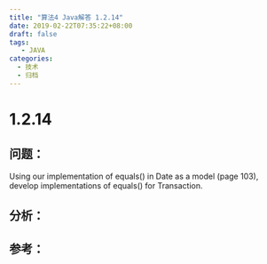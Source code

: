 ```yaml
---
title: "算法4 Java解答 1.2.14"
date: 2019-02-22T07:35:22+08:00
draft: false
tags:
   - JAVA
categories:
  - 技术
  - 归档
---
```



# 1.2.14

## 问题：

Using our implementation of equals() in Date as a model (page 103), develop implementations of equals() for Transaction.

## 分析：


## 参考：


